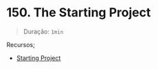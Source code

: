 # 150. The Starting Project

> Duração: `1min`

Recursos;
- [Starting Project](https://github.com/mschwarzmueller/angular-complete-guide-course-resources/blob/main/attachments/07-directives-deep-dive/starting-project.zip)
